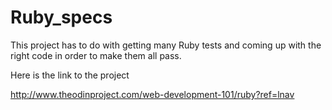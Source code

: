 # Ruby_specs

This project has to do with getting many Ruby tests and coming up with the right code in order to make them all pass.

Here is the link to the project

http://www.theodinproject.com/web-development-101/ruby?ref=lnav
